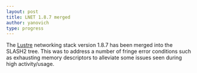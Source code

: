 ```yaml
---
layout: post
title: LNET 1.8.7 merged
author: yanovich
type: progress
---
```


The <a href="http://www.lustre.org/">Lustre</a> networking stack version 1.8.7 has been merged into the SLASH2 tree.  This was to address a number of fringe error conditions such as exhausting memory descriptors to alleviate some issues seen during high activity/usage.
